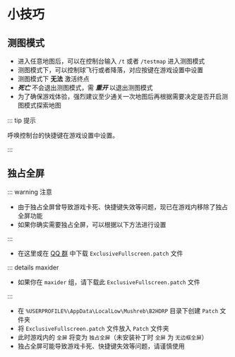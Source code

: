 <script setup>

import { withBase } from 'vitepress'

</script>

# 小技巧

## 测图模式

- 进入任意地图后，可以在控制台输入 `/t` 或者 `/testmap` 进入测图模式
- 测图模式下，可以控制球飞行或者降落，对应按键在游戏设置中设置
- 测图模式下 **无法** 激活终点
- **_死亡_** 不会退出测图模式，需 **_重开_** 以退出测图模式
- <span class="text-red">为了确保游戏体验，强烈建议至少通关一次地图后再根据需要决定是否开启测图模式探索地图</span>

::: tip 提示

呼唤控制台的快捷键在游戏设置中设置。

:::

## 独占全屏

::: warning 注意

- 由于独占全屏曾导致游戏卡死、快捷键失效等问题，现已在游戏内移除了独占全屏功能
- 如果你确实需要独占全屏，可以根据以下方法进行设置

:::

- 在这里或在 [QQ 群](https://qm.qq.com/q/2mIPnK8JIk) 中下载 <a :href="withBase('/patches/release/ExclusiveFullscreen.patch')" download>`ExclusiveFullscreen.patch`</a> 文件

::: details maxider

- 如果你在 `maxider` 组，请下载此 <a :href="withBase('/patches/maxider/ExclusiveFullscreen.patch')" download>`ExclusiveFullscreen.patch`</a> 文件

:::

- 在 `%USERPROFILE%\AppData\LocalLow\Mushreb\B2HDRP` 目录下创建 `Patch` 文件夹
- 将 `ExclusiveFullscreen.patch` 文件放入 `Patch` 文件夹
- 此时游戏内的 `全屏` 将变为 `独占全屏`（未安装补丁时 `全屏` 为 `无边框全屏`）
- <span class="text-red">独占全屏可能导致游戏卡死、快捷键失效等问题，请谨慎使用</span>
